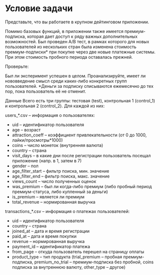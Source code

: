 # Условие задачи

Представьте, что вы работаете в крупном дейтинговом приложении.

Помимо базовых функций, в приложении также имеется премиум-подписка, которая дает доступ к ряду важных дополнительных возможностей. Был проведен A/B тест, в рамках которого для новых пользователей из нескольких стран была изменена стоимость премиум-подписки* при покупке через две новые платежные системы. При этом стоимость пробного периода оставалась прежней.

Проверьте:

Был ли эксперимент успешен в целом.
Проанализируйте, имеет ли нововведение смысл среди каких-либо конкретных групп пользователей.
*Деньги за подписку списываются ежемесячно до тех пор, пока пользователь её не отменит.

Данные
Всего есть три группы: тестовая (test), контрольная 1 (control_1) и контрольная 2 (control_2). Для каждой из них:

users_*.csv – информация о пользователях:

- uid – идентификатор пользователя
- age – возраст
- attraction_coeff – коэффициент привлекательности (от 0 до 1000, лайки/просмотры*1000) 
- coins – число монеток (внутренняя валюта)
- country – страна  
- visit_days – в какие дни после регистрации пользователь посещал приложение (напр. в 1, затем в 7)
- gender – пол
- age_filter_start  – фильтр поиска, мин. значение 
- age_filter_end  – фильтр поиска, макс. значение 
- views_count – число полученных оценок 
- was_premium – был ли когда-либо премиум (либо пробный период премиум-статуса, либо купленный за деньги)
- is_premium –  является ли премиум
- total_revenue – нормированная выручка 

transactions_*.csv – информация о платежах пользователей:

- uid – идентификатор пользователя
- country – страна
- joined_at – дата и время регистрации
- paid_at – дата и время покупки
- revenue – нормированная выручка
- payment_id – идентификатор платежа
- from_page – откуда пользователь перешел на страницу оплаты
- product_type – тип продукта (trial_premium – пробная премиум-подписка, premium_no_trial – премиум-подписка без пробной, coins подписка за внутреннюю валюту, other_type – другое) 

